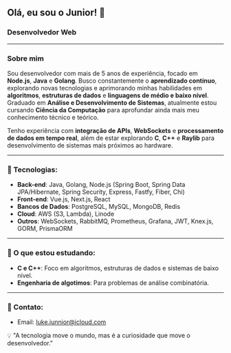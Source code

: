 ## Olá, eu sou o Junior! 👋

### Desenvolvedor Web

---

### Sobre mim

Sou desenvolvedor com mais de 5 anos de experiência, focado em **Node.js**, **Java** e **Golang**. Busco constantemente o **aprendizado contínuo**, explorando novas tecnologias e aprimorando minhas habilidades em **algoritmos**, **estruturas de dados** e **linguagens de médio e baixo nível**. Graduado em **Análise e Desenvolvimento de Sistemas**, atualmente estou cursando **Ciência da Computação** para aprofundar ainda mais meu conhecimento técnico e teórico.

Tenho experiência com **integração de APIs**, **WebSockets** e **processamento de dados em tempo real**, além de estar explorando **C**, **C++** e **Raylib** para desenvolvimento de sistemas mais próximos ao hardware.

---

### 🔧 Tecnologias:

- **Back-end**: Java, Golang, Node.js (Spring Boot, Spring Data JPA/Hibernate, Spring Security, Express, Fastfy, Fiber, Chi)
- **Front-end**: Vue.js, Next.js, React
- **Bancos de Dados**: PostgreSQL, MySQL, MongoDB, Redis
- **Cloud**: AWS (S3, Lambda), Linode
- **Outros**: WebSockets, RabbitMQ, Prometheus, Grafana, JWT, Knex.js, GORM, PrismaORM

---

### 🚀 O que estou estudando:

- **C e C++**: Foco em algoritmos, estruturas de dados e sistemas de baixo nível.
- **Engenharia de algotimos**: Para problemas de análise combinatória.

---

### 🚨 Contato:

- Email: [luke.junnior@icloud.com](mailto\:luke.junnior@icloud.com)

💡 "A tecnologia move o mundo, mas é a curiosidade que move o desenvolvedor."

